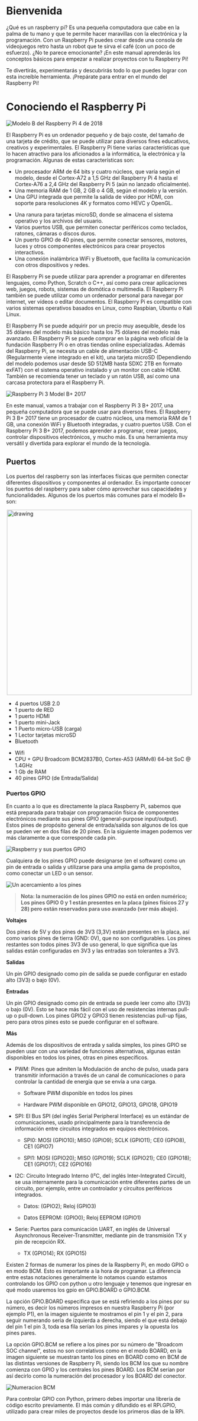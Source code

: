 # Bienvenida

¿Qué es un raspberry pi? Es una pequeña computadora que cabe en la palma de tu mano y que te permite hacer maravillas con la electrónica y la programación. Con un Raspberry Pi puedes crear desde una consola de videojuegos retro hasta un robot que te sirva el café (con un poco de esfuerzo). ¿No te parece emocionante? ¡En este manual aprenderás los conceptos básicos para empezar a realizar proyectos con tu Raspberry Pi! 

Te divertirás, experimentarás y descubrirás todo lo que puedes lograr con esta increíble herramienta. ¡Prepárate para entrar en el mundo del Raspberry Pi!

<div style="page-break-after: always;"></div>

# Conociendo el Raspberry Pi
![Modelo B del Raspberry Pi 4 de 2018](https://th.bing.com/th/id/R.edbd95223c0953caf3094b4ef1bb63d2?rik=ZKDxcraRY7v8NA&pid=ImgRaw&r=0=30px)

El Raspberry Pi es un ordenador pequeño y de bajo coste, del tamaño de una tarjeta de crédito, que se puede utilizar para diversos fines educativos, creativos y experimentales. El Raspberry Pi tiene varias características que lo hacen atractivo para los aficionados a la informática, la electrónica y la programación. Algunas de estas características son:

- Un procesador ARM de 64 bits y cuatro núcleos, que varía según el modelo, desde el Cortex-A72 a 1,5 GHz del Raspberry Pi 4 hasta el Cortex-A76 a 2,4 GHz del Raspberry Pi 5 (aún no lanzado oficialmente).
- Una memoria RAM de 1 GB, 2 GB o 4 GB, según el modelo y la versión.
- Una GPU integrada que permite la salida de vídeo por HDMI, con soporte para resoluciones 4K y formatos como HEVC y OpenGL.
<div style="page-break-after: always;"></div>

- Una ranura para tarjetas microSD, donde se almacena el sistema operativo y los archivos del usuario.
- Varios puertos USB, que permiten conectar periféricos como teclados, ratones, cámaras o discos duros.
- Un puerto GPIO de 40 pines, que permite conectar sensores, motores, luces y otros componentes electrónicos para crear proyectos interactivos.
- Una conexión inalámbrica WiFi y Bluetooth, que facilita la comunicación con otros dispositivos y redes.

El Raspberry Pi se puede utilizar para aprender a programar en diferentes lenguajes, como Python, Scratch o C++, así como para crear aplicaciones web, juegos, robots, sistemas de domótica o multimedia. El Raspberry Pi también se puede utilizar como un ordenador personal para navegar por internet, ver vídeos o editar documentos. El Raspberry Pi es compatible con varios sistemas operativos basados en Linux, como Raspbian, Ubuntu o Kali Linux.

El Raspberry Pi se puede adquirir por un precio muy asequible, desde los 35 dólares del modelo más básico hasta los 75 dólares del modelo más avanzado. El Raspberry Pi se puede comprar en la página web oficial de la fundación Raspberry Pi o en otras tiendas online especializadas. Además del Raspberry Pi, se necesita un cable de alimentación USB-C (Regularmente viene integrado en el kit), una tarjeta microSD (Dependiendo del modelo podemos usar desde SD 512MB hasta SDXC 2TB en formato exFAT) con el sistema operativo instalado y un monitor con cable HDMI. También se recomienda tener un teclado y un ratón USB, así como una carcasa protectora para el Raspberry Pi.

<div style="page-break-after: always;"></div>

![Raspberry Pi 3 Model B+ 2017](https://i0.wp.com/www.circuituncle.com/wp-content/uploads/2019/10/Rpi3b-1.png?fit=720,480&ssl=1)

En este manual, vamos a trabajar con el Raspberry Pi 3 B+ 2017, una pequeña computadora que se puede usar para diversos fines. El Raspberry Pi 3 B+ 2017 tiene un procesador de cuatro núcleos, una memoria RAM de 1 GB, una conexión WiFi y Bluetooth integradas, y cuatro puertos USB. Con el Raspberry Pi 3 B+ 2017, podemos aprender a programar, crear juegos, controlar dispositivos electrónicos, y mucho más. Es una herramienta muy versátil y divertida para explorar el mundo de la tecnología.

<div style="page-break-after: always;"></div>

## Puertos

Los puertos del raspberry son las interfaces físicas que permiten conectar diferentes dispositivos y componentes al ordenador. Es importante conocer los puertos del raspberry para saber cómo aprovechar sus capacidades y funcionalidades. Algunos de los puertos más comunes para el modelo B+ son:

<div style="display: flex; justify-content: center;">
<img src="https://www.arcadexpress.com/blog/wp-content/uploads/2020/01/raspb_detalle3.jpg" alt="drawing" width="500"/>
</div>

-   4 puertos USB 2.0
-   1 puerto de RED
-   1 puerto HDMI
-   1 puerto mini-Jack
-   1 Puerto micro-USB (carga)
-   1 Lector tarjetas microSD
-   Bluetooth

<div style="page-break-after: always;"></div>

-   Wifi
-   CPU + GPU Broadcom BCM2837B0, Cortex-A53 (ARMv8) 64-bit SoC @ 1.4GHz
-   1 Gb de RAM
-   40 pines GPIO (de Entrada/Salida)

### Puertos GPIO

En cuanto a lo que es directamente la placa Raspberry Pi, sabemos que está preparada para trabajar con programación física de componentes electrónicos mediante sus pines GPIO (general-purpose input/output). Estos pines de propósito general de entrada/salida son algunos de los que se pueden ver en dos filas de 20 pines. En la siguiente imagen podemos ver más claramente a que corresponde cada pin.

![Raspberry y sus puertos GPIO](https://solectroshop.com/img/cms/Curso%20Raspberry%20Pi%20desde%200/5/Imagen36.png)

Cualquiera de los pines GPIO puede designarse (en el software) como un pin de entrada o salida y utilizarse para una amplia gama de propósitos, como conectar un LED o un sensor.

![Un acercamiento a los pines](https://solectroshop.com/img/cms/Curso%20Raspberry%20Pi%20desde%200/5/Imagen37.png)

> **Nota: la numeración de los pines GPIO no está en orden numérico; Los pines GPIO 0 y 1 están presentes en la placa (pines físicos 27 y 28) pero están reservados para uso avanzado (ver más abajo).**

**Voltajes**

Dos pines de 5V y dos pines de 3V3 (3,3V) están presentes en la placa, así como varios pines de tierra (GND: 0V), que no son configurables. Los pines restantes son todos pines 3V3 de uso general, lo que significa que las salidas están configuradas en 3V3 y las entradas son tolerantes a 3V3.

**Salidas**

Un pin GPIO designado como pin de salida se puede configurar en estado alto (3V3) o bajo (0V).

**Entradas**

Un pin GPIO designado como pin de entrada se puede leer como alto (3V3) o bajo (0V). Esto se hace más fácil con el uso de resistencias internas pull-up o pull-down. Los pines GPIO2 y GPIO3 tienen resistencias pull-up fijas, pero para otros pines esto se puede configurar en el software.

**Más**

Además de los dispositivos de entrada y salida simples, los pines GPIO se pueden usar con una variedad de funciones alternativas, algunas están disponibles en todos los pines, otras en pines específicos.

- PWM: Pines que admiten la Modulación de ancho de pulso, usada para transmitir información a través de un canal de comunicaciones o para controlar la cantidad de energía que se envía a una carga.

  * Software PWM disponible en todos los pines

  * Hardware PWM disponible en GPIO12, GPIO13, GPIO18, GPIO19

- SPI: El Bus SPI (del inglés Serial Peripheral Interface) es un estándar de comunicaciones, usado principalmente para la transferencia de información entre circuitos integrados en equipos electrónicos.

  * SPI0: MOSI (GPIO10); MISO (GPIO9); SCLK (GPIO11); CE0 (GPIO8), CE1 (GPIO7)

  * SPI1: MOSI (GPIO20); MISO (GPIO19); SCLK (GPIO21); CE0 (GPIO18); CE1 (GPIO17); CE2 (GPIO16)

- I2C: Circuito Integrado Interno (I²C, del inglés Inter-Integrated Circuit), se usa internamente para la comunicación entre diferentes partes de un circuito, por ejemplo, entre un controlador y circuitos periféricos integrados.

  * Datos: (GPIO2); Reloj (GPIO3)

  * Datos EEPROM: (GPIO0); Reloj EEPROM (GPIO1)

- Serie: Puertos para comunicación UART, en inglés de Universal Asynchronous Receiver-Transmitter, mediante pin de transmisión TX y pin de recepción RX.

  * TX (GPIO14); RX (GPIO15)

Existen 2 formas de numerar los pines de la Raspberry Pi, en modo GPIO o en modo BCM. Esto es importante a la hora de programar. La diferencia entre estas notaciones generalmente lo notamos cuando estamos controlando los GPIO con python u otro lenguaje y tenemos que ingresar en qué modo usaremos los gpio en GPIO.BOARD o GPIO.BCM.

La opción GPIO.BOARD especifica que se está refiriendo a los pines por su número, es decir los números impresos en nuestra Raspberry Pi (por ejemplo P1), en la imagen siguiente te mostramos el pin 1 y el pin 2, para seguir numerando seria de izquierda a derecha, siendo el que está debajo del pin 1 el pin 3, toda esa fila serían los pines impares y la opuesta los pines pares.

La opción GPIO.BCM se refiere a los pines por su número de "Broadcom SOC channel", estos no son correlativos como en el modo BOARD, en la imagen siguiente se muestran tanto los pines en BOARD como en BCM de las distintas versiones de Raspberry Pi, siendo los BCM los que su nombre comienza con GPIO y los centrales los pines BOARD. Los BCM serían por así decirlo como la numeración del procesador y los BOARD del conector.

![Numeracion BCM](https://solectroshop.com/img/cms/Curso%20Raspberry%20Pi%20desde%200/5/Imagen38.png)

Para controlar GPIO con Python, primero debes importar una librería de código escrito previamente. El más común y difundido es el RPi.GPIO, utilizado para crear miles de proyectos desde los primeros días de la RPi.
